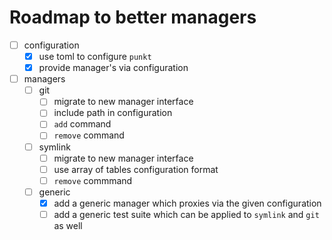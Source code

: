 # Roadmap to better managers

* [ ] configuration
  * [x] use toml to configure `punkt`
  * [x] provide manager's via configuration
* [ ] managers
  * [ ] git
    * [ ] migrate to new manager interface
    * [ ] include path in configuration
    * [ ] `add` command
    * [ ] `remove` command
  * [ ] symlink
    * [ ] migrate to new manager interface
    * [ ] use array of tables configuration format
    * [ ] `remove` commmand
  * [ ] generic
    * [x] add a generic manager which proxies via the given configuration
    * [ ] add a generic test suite which can be applied to `symlink` and `git`
          as well
